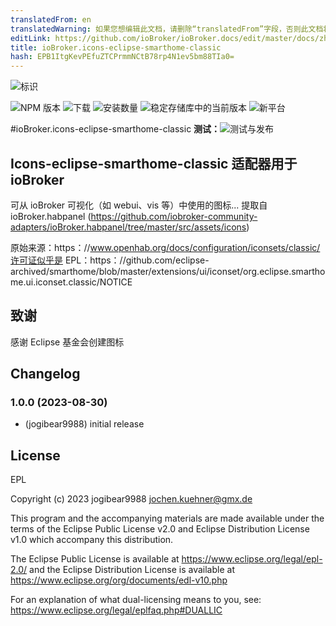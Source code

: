 ```yaml
---
translatedFrom: en
translatedWarning: 如果您想编辑此文档，请删除“translatedFrom”字段，否则此文档将再次自动翻译
editLink: https://github.com/ioBroker/ioBroker.docs/edit/master/docs/zh-cn/adapterref/iobroker.icons-eclipse-smarthome-classic/README.md
title: ioBroker.icons-eclipse-smarthome-classic
hash: EPB1ItgKevPEfuZTCPrmmNCtB78rp4N1ev5bm88TIa0=
---
```

![标识](../../../en/adapterref/iobroker.icons-eclipse-smarthome-classic/admin/icons-eclipse-smarthome-classic.png)

![NPM 版本](https://img.shields.io/npm/v/iobroker.icons-eclipse-smarthome-classic.svg)
![下载](https://img.shields.io/npm/dm/iobroker.icons-eclipse-smarthome-classic.svg)
![安装数量](https://iobroker.live/badges/icons-eclipse-smarthome-classic-installed.svg)
![稳定存储库中的当前版本](https://iobroker.live/badges/icons-eclipse-smarthome-classic-stable.svg)
![新平台](https://nodei.co/npm/iobroker.icons-eclipse-smarthome-classic.png?downloads=true)

#ioBroker.icons-eclipse-smarthome-classic
**测试：**![测试与发布](https://github.com/iobroker-community-adapters/ioBroker.icons-eclipse-smarthome-classic/workflows/Test%20and%20Release/badge.svg)

## Icons-eclipse-smarthome-classic 适配器用于 ioBroker
可从 ioBroker 可视化（如 webui、vis 等）中使用的图标...
提取自 ioBroker.habpanel (https://github.com/iobroker-community-adapters/ioBroker.habpanel/tree/master/src/assets/icons)

原始来源：https：//www.openhab.org/docs/configuration/iconsets/classic/许可证似乎是 EPL：https：//github.com/eclipse-archived/smarthome/blob/master/extensions/ui/iconset/org.eclipse.smarthome.ui.iconset.classic/NOTICE

## 致谢
感谢 Eclipse 基金会创建图标

## Changelog
<!--
    Placeholder for the next version (at the beginning of the line):
    ### **WORK IN PROGRESS**
-->
### 1.0.0 (2023-08-30)
* (jogibear9988) initial release

## License
EPL

Copyright (c) 2023 jogibear9988 <jochen.kuehner@gmx.de>

This program and the accompanying materials
are made available under the terms of the Eclipse Public License v2.0
and Eclipse Distribution License v1.0 which accompany this distribution.

The Eclipse Public License is available at
  https://www.eclipse.org/legal/epl-2.0/
and the Eclipse Distribution License is available at
  https://www.eclipse.org/org/documents/edl-v10.php

For an explanation of what dual-licensing means to you, see:
https://www.eclipse.org/legal/eplfaq.php#DUALLIC